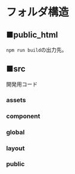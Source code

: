 # フォルダ構造

## ■public_html

`npm run build`の出力先。

## ■src

開発用コード

### assets

### component

### global

### layout

### public
